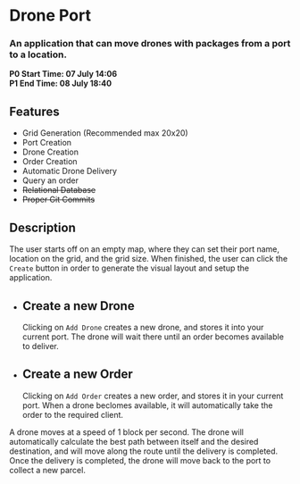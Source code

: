 # Drone Port
### An application that can move drones with packages from a port to a location.


__P0 Start Time: 07 July 14:06__  
__P1 End Time: 08 July 18:40__


## Features

- Grid Generation (Recommended max 20x20)
- Port Creation
- Drone Creation
- Order Creation
- Automatic Drone Delivery
- Query an order
- ~~Relational Database~~
- ~~Proper Git Commits~~


## Description
The user starts off on an empty map, where they can set their port name, location on the grid, and the grid size. When finished, the user can click the `Create` button in order to generate the visual layout and setup the application.

- ## Create a new Drone
    Clicking on `Add Drone` creates a new drone, and stores it into your current port. The drone will wait there until an order becomes available to deliver.

- ## Create a new Order
    Clicking on `Add Order` creates a new order, and stores it in your current port. When a drone beclomes available, it will automatically take the order to the required client.

A drone moves at a speed of 1 block per second. The drone will automatically calculate the best path between itself and the desired destination, and will move along the route until the delivery is completed. Once the delivery is completed, the drone will move back to the port to collect a new parcel.
